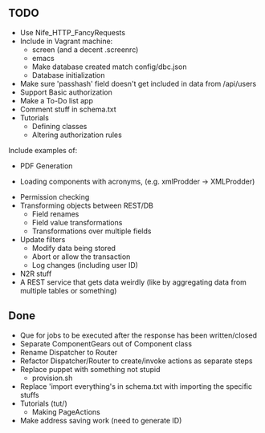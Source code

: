 ## TODO

- Use Nife_HTTP_FancyRequests
- Include in Vagrant machine:
  - screen (and a decent .screenrc)
  - emacs
  - Make database created match config/dbc.json 
  - Database initialization
- Make sure 'passhash' field doesn't get included in data from /api/users
- Support Basic authorization
- Make a To-Do list app
- Comment stuff in schema.txt
- Tutorials
  - Defining classes
  - Altering authorization rules

Include examples of:

- PDF Generation
* Loading components with acronyms, (e.g. xmlProdder -> XMLProdder)
- Permission checking
- Transforming objects between REST/DB
  - Field renames
  - Field value transformations
  - Transformations over multiple fields
- Update filters
  - Modify data being stored
  - Abort or allow the transaction
  - Log changes (including user ID)
- N2R stuff
- A REST service that gets data weirdly (like by aggregating data from multiple tables or something)

## Done

* Que for jobs to be executed after the response has been written/closed
* Separate ComponentGears out of Component class
* Rename Dispatcher to Router
* Refactor Dispatcher/Router to create/invoke actions as separate steps
* Replace puppet with something not stupid
  - provision.sh
* Replace 'import everything's in schema.txt with importing the specific stuffs
* Tutorials (tut/)
  * Making PageActions
* Make address saving work (need to generate ID)

